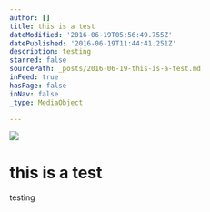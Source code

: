 ```yaml
---
author: []
title: this is a test
dateModified: '2016-06-19T05:56:49.755Z'
datePublished: '2016-06-19T11:44:41.251Z'
description: testing
starred: false
sourcePath: _posts/2016-06-19-this-is-a-test.md
inFeed: true
hasPage: false
inNav: false
_type: MediaObject

---
```

![](https://the-grid-user-content.s3-us-west-2.amazonaws.com/c2991646-2c6e-4052-940e-189ed0fef60e.jpg)

# this is a test

testing
